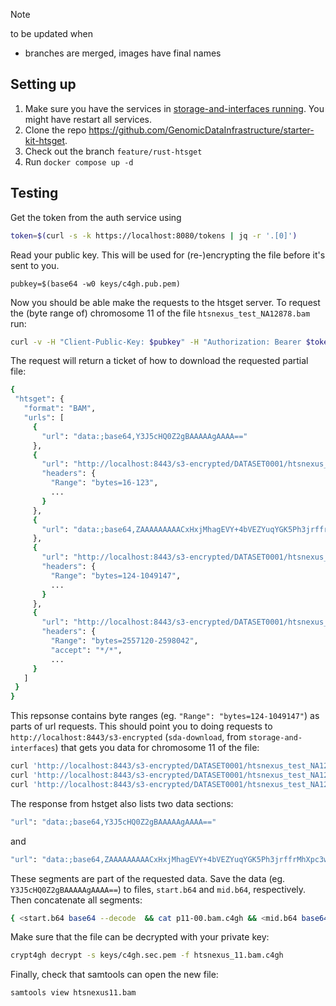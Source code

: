 > [!NOTE]
> to be updated when
> - branches are merged, images have final names

## Setting up
1. Make sure you have the services in [storage-and-interfaces running](/docs/storage-and-interfaces.md). You might have 
   restart all services.
1. Clone the repo https://github.com/GenomicDataInfrastructure/starter-kit-htsget.
1. Check out the branch `feature/rust-htsget`
1. Run `docker compose up -d`



## Testing
Get the token from the auth service using
 ```sh
 token=$(curl -s -k https://localhost:8080/tokens | jq -r '.[0]')
 ```

Read your public key. This will be used for (re-)encrypting the file before it's sent to you.
```
pubkey=$(base64 -w0 keys/c4gh.pub.pem)
```

Now you should be able  make the requests to the htsget server. To request the (byte range of) chromosome 11 of the file `htsnexus_test_NA12878.bam` run:
 ```sh
 curl -v -H "Client-Public-Key: $pubkey" -H "Authorization: Bearer $token" -H -k http://localhost:8088/reads/DATASET0001/htsnexus_test_NA12878?referenceName=11
 ```

 The request will return a ticket of how to download the requested partial file:
 ```sh
{
  "htsget": {
    "format": "BAM",
    "urls": [
      {
        "url": "data:;base64,Y3J5cHQ0Z2gBAAAAAgAAAA=="
      },
      {
        "url": "http://localhost:8443/s3-encrypted/DATASET0001/htsnexus_test_NA12878.bam.c4gh",
        "headers": {
          "Range": "bytes=16-123",
          ...
        }
      },
      {
        "url": "data:;base64,ZAAAAAAAAACxHxjMhagEVY+4bVEZYuqYGK5Ph3jrffrMhXpc3wYWenp2ofohEUwSBOuZF3kH6TEiQsjSPGaE1bvdMQ2uUuuHLWicplUneE77G079sTW8rJIJJ1VgZecPi9cTfQ=="
      },
      {
        "url": "http://localhost:8443/s3-encrypted/DATASET0001/htsnexus_test_NA12878.bam.c4gh",
        "headers": {
          "Range": "bytes=124-1049147",
          ...
        }
      },
      {
        "url": "http://localhost:8443/s3-encrypted/DATASET0001/htsnexus_test_NA12878.bam.c4gh",
        "headers": {
          "Range": "bytes=2557120-2598042",
          "accept": "*/*",
          ...
      }
    ]
  }
}
```

This repsonse contains byte ranges (eg. `"Range": "bytes=124-1049147"`) as parts of url requests.
This should point you to doing requests to `http://localhost:8443/s3-encrypted` (`sda-download`, from `storage-and-interfaces`) that gets you data for chromosome 11 of the file:
```sh
curl 'http://localhost:8443/s3-encrypted/DATASET0001/htsnexus_test_NA12878.bam' -H "Authorization: Bearer $token"  -H "Server-Public-Key: $pubkey" -H "Range: bytes=16-123" -o p11-00.bam.c4gh
curl 'http://localhost:8443/s3-encrypted/DATASET0001/htsnexus_test_NA12878.bam' -H "Authorization: Bearer $token"  -H "Server-Public-Key: $pubkey" -H "Range: bytes=124-1049147" -o p11-01.bam.c4gh
curl 'http://localhost:8443/s3-encrypted/DATASET0001/htsnexus_test_NA12878.bam' -H "Authorization: Bearer $token"  -H "Server-Public-Key: $pubkey" -H "Range: bytes=2557120-2598042" -o p11-02.bam.c4gh
```

The response from hstget also lists two data sections:
```sh
"url": "data:;base64,Y3J5cHQ0Z2gBAAAAAgAAAA=="
```
and
```sh
"url": "data:;base64,ZAAAAAAAAACxHxjMhagEVY+4bVEZYuqYGK5Ph3jrffrMhXpc3wYWenp2ofohEUwSBOuZF3kH6TEiQsjSPGaE1bvdMQ2uUuuHLWicplUneE77G079sTW8rJIJJ1VgZecPi9cTfQ==
```
These segments are part of the requested data. Save the data (eg. `Y3J5cHQ0Z2gBAAAAAgAAAA==`) to files, `start.b64` and `mid.b64`, respectively. Then concatenate all segments:
```sh
{ <start.b64 base64 --decode  && cat p11-00.bam.c4gh && <mid.b64 base64 --decode && cat p11-01.bam.c4gh && cat p11-02.bam.c4gh ;} > htsnexus_11.bam.c4gh 
```
Make sure that the file can be decrypted with your private key:
```sh
crypt4gh decrypt -s keys/c4gh.sec.pem -f htsnexus_11.bam.c4gh
```

Finally, check that samtools can open the new file:
```sh
samtools view htsnexus11.bam
```
